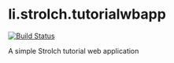 li.strolch.tutorialwbapp
======================

[![Build Status](http://jenkins.eitchnet.ch/buildStatus/icon?job=li.strolch.tutorialwebapp)](http://jenkins.eitchnet.ch/view/strolch/job/li.strolch.tutorialwebapp/)

A simple Strolch tutorial web application
